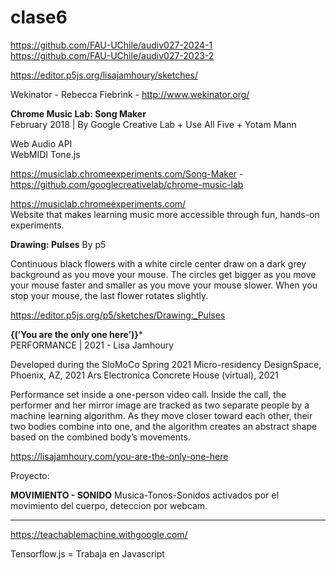 # clase6  


https://github.com/FAU-UChile/audiv027-2024-1  
https://github.com/FAU-UChile/audiv027-2023-2  

https://editor.p5js.org/lisajamhoury/sketches/
  
Wekinator - Rebecca Fiebrink - http://www.wekinator.org/  
  
**Chrome Music Lab: Song Maker**  
February 2018 | By Google Creative Lab + Use All Five + Yotam Mann 

Web Audio API  
WebMIDI 
Tone.js  
  
https://musiclab.chromeexperiments.com/Song-Maker - https://github.com/googlecreativelab/chrome-music-lab  
  
https://musiclab.chromeexperiments.com/  
Website that makes learning music more accessible through fun, hands-on experiments.   

**Drawing: Pulses**
By p5

Continuous black flowers with a white circle center draw on a dark grey background as you move your mouse. The circles get bigger as you move your mouse faster and smaller as you move your mouse slower. When you stop your mouse, the last flower rotates slightly.  
  
https://editor.p5js.org/p5/sketches/Drawing:_Pulses  

**{(’You are the only one here’)}***  
PERFORMANCE | 2021 - Lisa Jamhoury  

Developed during the SloMoCo Spring 2021 Micro-residency 
DesignSpace, Phoenix, AZ, 2021 
Ars Electronica Concrete House (virtual), 2021  

Performance set inside a one-person video call. Inside the call, the performer and her mirror image are tracked as two separate people by a machine learning algorithm. As they move closer toward each other, their two bodies combine into one, and the algorithm creates an abstract shape based on the combined body’s movements.  




https://lisajamhoury.com/you-are-the-only-one-here

  
Proyecto:
  
**MOVIMIENTO - SONIDO** 
Musica-Tonos-Sonidos activados por el movimiento del cuerpo, deteccion por webcam.
  
_________________________________________________________________________________________________________  
https://teachablemachine.withgoogle.com/  

Tensorflow.js = Trabaja en Javascript  



